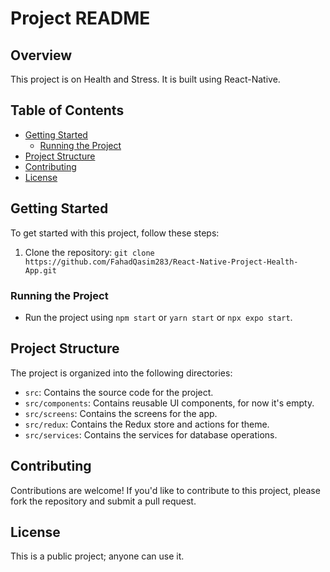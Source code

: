 # Project README

## Overview

This project is on Health and Stress. It is built using React-Native.

## Table of Contents

- [Getting Started](#getting-started)
  - [Running the Project](#running-the-project)
- [Project Structure](#project-structure)
- [Contributing](#contributing)
- [License](#license)

## Getting Started

To get started with this project, follow these steps:

1. Clone the repository: `git clone https://github.com/FahadQasim283/React-Native-Project-Health-App.git`

### Running the Project

* Run the project using `npm start` or `yarn start` or `npx expo start`.

## Project Structure

The project is organized into the following directories:

* `src`: Contains the source code for the project.
* `src/components`: Contains reusable UI components, for now it's empty.
* `src/screens`: Contains the screens for the app.
* `src/redux`: Contains the Redux store and actions for theme.
* `src/services`: Contains the services for database operations.

## Contributing

Contributions are welcome! If you'd like to contribute to this project, please fork the repository and submit a pull request.

## License

This is a public project; anyone can use it.